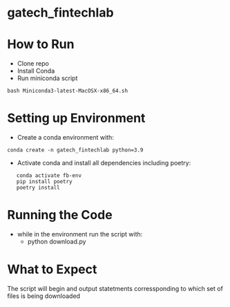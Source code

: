 # gatech_fintechlab


# How to Run

- Clone repo
- Install Conda 
- Run miniconda script
```
bash Miniconda3-latest-MacOSX-x86_64.sh
```

# Setting up Environment

- Create a conda environment with:
```
conda create -n gatech_fintechlab python=3.9
```
- Activate conda and install all dependencies including poetry:
```
   conda activate fb-env
   pip install poetry
   poetry install
```

# Running the Code

- while in the environment run the script with:
  - python download.py

# What to Expect

The script will begin and output statetments corressponding to which set of files is being downloaded
